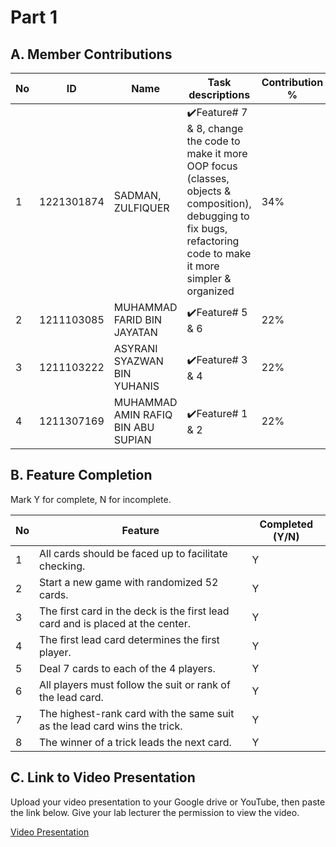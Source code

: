 # Part 1

## A. Member Contributions

No | ID         |                    Name          | Task descriptions | Contribution %
-- | ---------- |                    ----          | ----------------- | --------------
1  | 1221301874 |SADMAN, ZULFIQUER                 | ✔️Feature# 7 & 8, change the code to make it more OOP focus (classes, objects & composition), debugging to fix bugs, refactoring code to make it more simpler & organized                 |        34%
2  | 1211103085 |MUHAMMAD FARID BIN JAYATAN        | ✔️Feature# 5 & 6                  |        22%
3  | 1211103222	|ASYRANI SYAZWAN BIN YUHANIS       | ✔️Feature# 3 & 4                 |        22%
4  | 1211307169	|MUHAMMAD AMIN RAFIQ BIN ABU SUPIAN| ✔️Feature# 1 & 2                 |        22%


## B. Feature Completion

Mark Y for complete, N for incomplete.

No | Feature                                                                         | Completed (Y/N)
-- | ------------------------------------------------------------------------------- | ---------------
1  | All cards should be faced up to facilitate checking.                            |        Y
2  | Start a new game with randomized 52 cards.                                      |        Y 
3  | The first card in the deck is the first lead card and is placed at the center.  |        Y
4  | The first lead card determines the first player.                                |        Y
5  | Deal 7 cards to each of the 4 players.                                          |        Y
6  | All players must follow the suit or rank of the lead card.                      |        Y
7  | The highest-rank card with the same suit as the lead card wins the trick.       |        Y
8  | The winner of a trick leads the next card.                                      |        Y


## C. Link to Video Presentation

Upload your video presentation to your Google drive or YouTube, then paste the link below. Give your lab lecturer the permission to view the video.

[Video Presentation](https://youtu.be/JNpZqLeNk5E)

